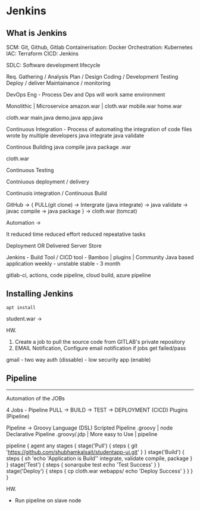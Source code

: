 # Jenkins

## What is Jenkins
SCM: Git, Github, Gitlab
Containerisation: Docker
Orchestration: Kubernetes
IAC: Terraform
CICD: Jenkins

SDLC: Software development lifecycle

Req. Gathering / Analysis
Plan / Design
Coding / Development
Testing
Deploy / deliver
Maintainance / monitoring

DevOps Eng - Process Dev and Ops will work same environment 


Monolithic | Microservice
amazon.war |    cloth.war
                mobile.war
                home.war

cloth.war
    main.java
    demo.java
    app.java

Continuous Integration - Process of automating the integration of code files wrote by multiple developers
java integrate 
java validate

Continous Building
java compile
java package .war

cloth.war

Continuous Testing

Contniuous deployment / delivery



Continuois integration / Continuous Build

GitHub -> { PULL(git clone) -> Intergrate (java integrate) -> 
java validate -> javac compile -> java package } -> cloth.war (tomcat)

Automation ->

It reduced time
reduced effort
reduced repeatative tasks


Deployment   OR    Delivered
  Server             Store



Jenkins - Build Tool / CICD tool - Bamboo | plugins | Community 
Java based application
weekly - unstable
stable - 3 month

gitlab-ci, actions, code pipeline, cloud build, azure pipeline


## Installing Jenkins
```
apt install 

```

student.war  -> 

HW.
1. Create a job to pull the source code from GITLAB's private repository
2. EMAIL Notification, Configure email notification if jobs get failed/pass

gmail - two way auth (dissable) - low security app (enable)



## Pipeline
-----------

Automation of the JOBs

4 Jobs - Pipeline
PULL -> BUILD -> TEST -> DEPLOYMENT (CICD)
Plugins (Pipeline)

Pipeline -> Groovy Language (DSL)
Scripted Pipeline .groovy | node
Declarative Pipeline .groovy/.jdp | More easy to Use | pipeline

pipeline {
    agent any
    stages {
        stage('Pull') {
            steps {
                git 'https://github.com/shubhamkalsait/studentapp-ui.git'
            }
        }
        stage('Build') {
            steps {
                sh 'echo \'Application is Build\''
                integrate, validate
                compile, package
            }
        }
        stage('Test') {
            steps { 
                sonarqube test
                echo 'Test Success'
            }
        }
        stage('Deploy') {
            steps {
                cp cloth.war webapps/
                echo 'Deploy Success'
            }
        }
    }
}

HW.
- Run pipeline on slave node



